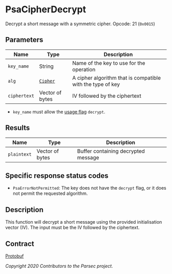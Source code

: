 # PsaCipherDecrypt

Decrypt a short message with a symmetric cipher. Opcode: 21 (`0x0015`)

## Parameters

| Name         | Type                                          | Description                                                |
|--------------|-----------------------------------------------|------------------------------------------------------------|
| `key_name`   | String                                        | Name of the key to use for the operation                   |
| `alg`        | [`Cipher`](psa_algorithm.md#cipher-algorithm) | A cipher algorithm that is compatible with the type of key |
| `ciphertext` | Vector of bytes                               | IV followed by the ciphertext                              |

- `key_name` must allow the [usage flag](psa_key_attributes.md#usageflags-type) `decrypt`.

## Results

| Name        | Type            | Description                         |
|-------------|-----------------|-------------------------------------|
| `plaintext` | Vector of bytes | Buffer containing decrypted message |

## Specific response status codes

- `PsaErrorNotPermitted`: The key does not have the `decrypt` flag, or it does not permit the
   requested algorithm.

## Description

This function will decrypt a short message using the provided initialisation vector (IV). The input
must be the IV followed by the ciphertext.

## Contract

[Protobuf](https://github.com/parallaxsecond/parsec-operations/blob/master/protobuf/psa_cipher_decrypt.proto)

*Copyright 2020 Contributors to the Parsec project.*
